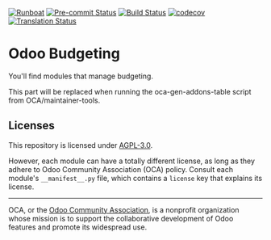 
[![Runboat](https://img.shields.io/badge/runboat-Try%20me-875A7B.png)](https://runboat.odoo-community.org/builds?repo=OCA/account-budgeting&target_branch=12.0)
[![Pre-commit Status](https://github.com/OCA/account-budgeting/actions/workflows/pre-commit.yml/badge.svg?branch=12.0)](https://github.com/OCA/account-budgeting/actions/workflows/pre-commit.yml?query=branch%3A12.0)
[![Build Status](https://github.com/OCA/account-budgeting/actions/workflows/test.yml/badge.svg?branch=12.0)](https://github.com/OCA/account-budgeting/actions/workflows/test.yml?query=branch%3A12.0)
[![codecov](https://codecov.io/gh/OCA/account-budgeting/branch/12.0/graph/badge.svg)](https://codecov.io/gh/OCA/account-budgeting)
[![Translation Status](https://translation.odoo-community.org/widgets/account-budgeting-12-0/-/svg-badge.svg)](https://translation.odoo-community.org/engage/account-budgeting-12-0/?utm_source=widget)

<!-- /!\ do not modify above this line -->

# Odoo Budgeting

You'll find modules that manage budgeting.

<!-- /!\ do not modify below this line -->

<!-- prettier-ignore-start -->

[//]: # (addons)

This part will be replaced when running the oca-gen-addons-table script from OCA/maintainer-tools.

[//]: # (end addons)

<!-- prettier-ignore-end -->

## Licenses

This repository is licensed under [AGPL-3.0](LICENSE).

However, each module can have a totally different license, as long as they adhere to Odoo Community Association (OCA)
policy. Consult each module's `__manifest__.py` file, which contains a `license` key
that explains its license.

----
OCA, or the [Odoo Community Association](http://odoo-community.org/), is a nonprofit
organization whose mission is to support the collaborative development of Odoo features
and promote its widespread use.
